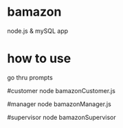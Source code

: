 # bamazon
node.js &amp; mySQL app

# how to use
go thru prompts

#customer
node bamazonCustomer.js

#manager
node bamazonManager.js

#supervisor
node bamazonSupervisor